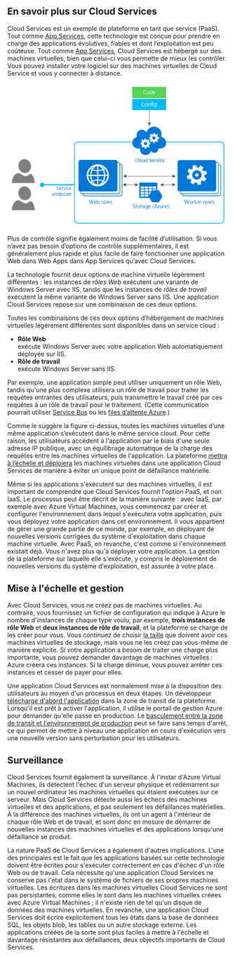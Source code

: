 <a name="tellmecs"></a>
## En savoir plus sur Cloud Services

Cloud Services est un exemple de plateforme en tant que service (PaaS). Tout comme [App Services](app-service-web-overview.md), cette technologie est conçue pour prendre en charge des applications évolutives, fiables et dont l’exploitation est peu coûteuse. Tout comme [App Services](app-service-web-overview.md), Cloud Services est hébergé sur des machines virtuelles, bien que celui-ci vous permette de mieux les contrôler. Vous pouvez installer votre logiciel sur des machines virtuelles de Cloud Service et vous y connecter à distance.

![cs_diagram](./media/cloud-services-choose-me-content/diagram.png)

Plus de contrôle signifie également moins de facilité d’utilisation. Si vous n’avez pas besoin d’options de contrôle supplémentaires, il est généralement plus rapide et plus facile de faire fonctionner une application Web dans Web Apps dans App Services qu’avec Cloud Services.

La technologie fournit deux options de machine virtuelle légèrement différentes : les instances de *rôles Web* exécutent une variante de Windows Server avec IIS, tandis que les instances de *rôles de travail* exécutent la même variante de Windows Server sans IIS. Une application Cloud Services repose sur une combinaison de ces deux options.

Toutes les combinaisons de ces deux options d’hébergement de machines virtuelles légèrement différentes sont disponibles dans un service cloud :

* **Rôle Web**  
  exécute Windows Server avec votre application Web automatiquement déployée sur IIS.
* **Rôle de travail**  
  exécute Windows Server sans IIS.

Par exemple, une application simple peut utiliser uniquement un rôle Web, tandis qu'une plus complexe utilisera un rôle de travail pour traiter les requêtes entrantes des utilisateurs, puis transmettre le travail créé par ces requêtes à un rôle de travail pour le traitement. (Cette communication pourrait utiliser [Service Bus](../articles/service-bus/fundamentals-service-bus-hybrid-solutions.md) ou les [files d’attente Azure](../articles/storage/storage-introduction.md).)

Comme le suggère la figure ci-dessus, toutes les machines virtuelles d’une même application s’exécutent dans le même service cloud. Pour cette raison, les utilisateurs accèdent à l'application par le biais d'une seule adresse IP publique, avec un équilibrage automatique de la charge des requêtes entre les machines virtuelles de l'application. La plateforme [mettra à l’échelle et déploiera](../articles/cloud-services/cloud-services-how-to-scale.md) les machines virtuelles dans une application Cloud Services de manière à éviter un unique point de défaillance matérielle.

Même si les applications s'exécutent sur des machines virtuelles, il est important de comprendre que Cloud Services fournit l'option PaaS, et non IaaS. Le processus peut être décrit de la manière suivante : avec IaaS, par exemple avec Azure Virtual Machines, vous commencez par créer et configurer l'environnement dans lequel s'exécutera votre application, puis vous déployez votre application dans cet environnement. Il vous appartient de gérer une grande partie de ce monde, par exemple, en déployant de nouvelles versions corrigées du système d'exploitation dans chaque machine virtuelle. Avec PaaS, en revanche, c'est comme si l'environnement existait déjà. Vous n'avez plus qu'à déployer votre application. La gestion de la plateforme sur laquelle elle s'exécute, y compris le déploiement de nouvelles versions du système d'exploitation, est assurée à votre place.

## Mise à l'échelle et gestion
Avec Cloud Services, vous ne créez pas de machines virtuelles. Au contraire, vous fournissez un fichier de configuration qui indique à Azure le nombre d'instances de chaque type voulu, par exemple, **trois instances de rôle Web** et **deux instances de rôle de travail**, et la plateforme se charge de les créer pour vous. Vous continuez de choisir [la taille](../articles/cloud-services/cloud-services-sizes-specs.md) que doivent avoir ces machines virtuelles de stockage, mais vous ne les créez pas vous-même de manière explicite. Si votre application a besoin de traiter une charge plus importante, vous pouvez demander davantage de machines virtuelles : Azure créera ces instances. Si la charge diminue, vous pouvez arrêter ces instances et cesser de payer pour elles.

Une application Cloud Services est normalement mise à la disposition des utilisateurs au moyen d'un processus en deux étapes. Un développeur [télécharge d'abord l'application](../articles/cloud-services/cloud-services-how-to-create-deploy.md) dans la zone de transit de la plateforme. Lorsqu'il est prêt à activer l'application, il utilise le portail de gestion Azure pour demander qu'elle passe en production. Le [basculement entre la zone de transit et l'environnement de production](../articles/cloud-services/cloud-services-nodejs-stage-application.md) peut se faire sans temps d'arrêt, ce qui permet de mettre à niveau une application en cours d'exécution vers une nouvelle version sans perturbation pour les utilisateurs.

## Surveillance
Cloud Services fournit également la surveillance. À l'instar d'Azure Virtual Machines, ils détectent l'échec d'un serveur physique et redémarrent sur un nouvel ordinateur les machines virtuelles qui étaient exécutées sur ce serveur. Mais Cloud Services détecte aussi les échecs des machines virtuelles et des applications, et pas seulement les défaillances matérielles. À la différence des machines virtuelles, ils ont un agent à l'intérieur de chaque rôle Web et de travail, et sont donc en mesure de démarrer de nouvelles instances des machines virtuelles et des applications lorsqu'une défaillance se produit.

La nature PaaS de Cloud Services a également d'autres implications. L'une des principales est le fait que les applications basées sur cette technologie doivent être écrites pour s'exécuter correctement en cas d'échec d'un rôle Web ou de travail. Cela nécessite qu'une application Cloud Services ne conserve pas l'état dans le système de fichiers de ses propres machines virtuelles. Les écritures dans les machines virtuelles Cloud Services ne sont pas persistantes, comme elles le sont dans les machines virtuelles créées avec Azure Virtual Machines ; il n'existe rien de tel qu'un disque de données des machines virtuelles. En revanche, une application Cloud Services doit écrire explicitement tous les états dans la base de données SQL, les objets blob, les tables ou un autre stockage externe. Les applications créées de la sorte sont plus faciles à mettre à l'échelle et davantage résistantes aux défaillances, deux objectifs importants de Cloud Services.

<!---HONumber=Oct15_HO3-->